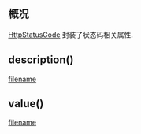 ## 概况

[HttpStatusCode](/API/Network/HttpCommon/HttpStatusCode/README.md) 封装了状态码相关属性.

## description()

[filename](description.md ':include')

## value()

[filename](value.md ':include')